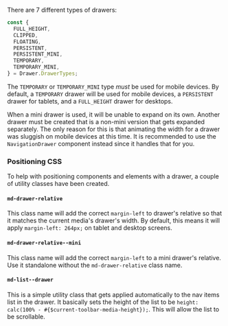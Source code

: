 There are 7 different types of drawers:

```js
const {
  FULL_HEIGHT,
  CLIPPED,
  FLOATING,
  PERSISTENT,
  PERSISTENT_MINI,
  TEMPORARY,
  TEMPORARY_MINI,
} = Drawer.DrawerTypes;
```

The `TEMPORARY` or `TEMPORARY_MINI` type *must* be used for mobile devices. By default,
a `TEMPORARY` drawer will be used for mobile devices, a `PERSISTENT` drawer for tablets,
and a `FULL_HEIGHT` drawer for desktops.

When a mini drawer is used, it will be unable to expand on its own. Another drawer must be
created that is a non-mini version that gets expanded separately. The only reason for this
is that animating the width for a drawer was sluggish on mobile devices at this time. It is
recommended to use the `NavigationDrawer` component instead since it handles that for you.

### Positioning CSS
To help with positioning components and elements with a drawer, a couple of utility classes have been created.

#### `md-drawer-relative`
This class name will add the correct `margin-left` to drawer's relative so that it matches the current media's
drawer's width. By default, this means it will apply `margin-left: 264px;` on tablet and desktop screens.

#### `md-drawer-relative--mini`
This class name will add the correct `margin-left` to a mini drawer's relative. Use it standalone without the `md-drawer-relative`
class name.

#### `md-list--drawer`
This is a simple utility class that gets applied automatically to the nav items list in the drawer. It basically
sets the height of the list to be `height: calc(100% - #{$current-toolbar-media-height});`. This will allow the
list to be scrollable.
